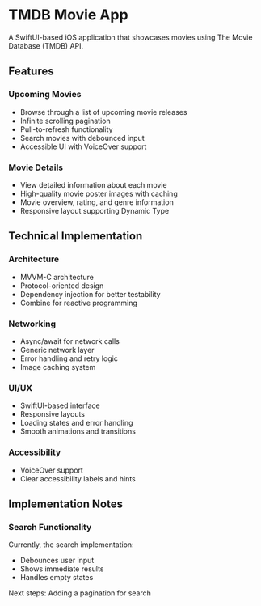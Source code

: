 # TMDB Movie App

A SwiftUI-based iOS application that showcases movies using The Movie Database (TMDB) API. 

## Features

### Upcoming Movies
- Browse through a list of upcoming movie releases
- Infinite scrolling pagination
- Pull-to-refresh functionality
- Search movies with debounced input
- Accessible UI with VoiceOver support

### Movie Details
- View detailed information about each movie
- High-quality movie poster images with caching
- Movie overview, rating, and genre information
- Responsive layout supporting Dynamic Type

## Technical Implementation

### Architecture
- MVVM-C architecture
- Protocol-oriented design
- Dependency injection for better testability
- Combine for reactive programming

### Networking
- Async/await for network calls
- Generic network layer
- Error handling and retry logic
- Image caching system

### UI/UX
- SwiftUI-based interface
- Responsive layouts
- Loading states and error handling
- Smooth animations and transitions

### Accessibility
- VoiceOver support
- Clear accessibility labels and hints

## Implementation Notes

### Search Functionality
Currently, the search implementation:
- Debounces user input
- Shows immediate results
- Handles empty states

 Next steps: Adding a pagination for search

